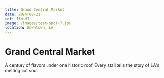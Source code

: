 ```yaml
---
title: Grand Central Market
date: 2024-08-21
ref: [food]
image: /images/test-spot-7.jpg
location: Downtown, LA
---
```


# Grand Central Market

A century of flavors under one historic roof. Every stall tells the story of LA's melting pot soul.
